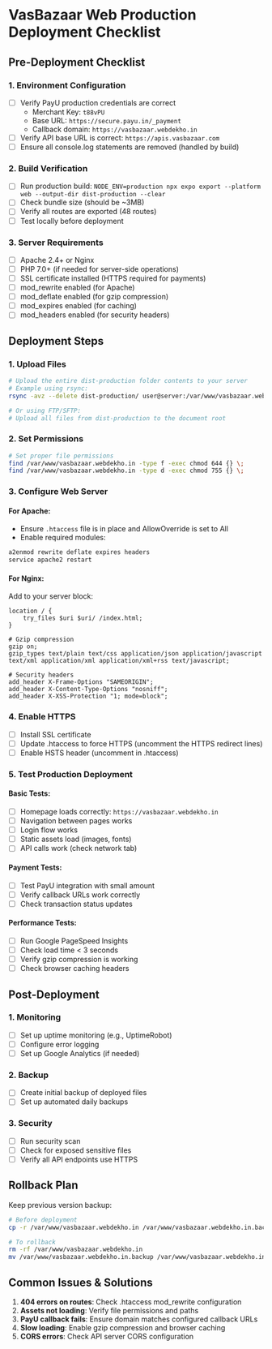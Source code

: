 # VasBazaar Web Production Deployment Checklist

## Pre-Deployment Checklist

### 1. Environment Configuration
- [ ] Verify PayU production credentials are correct
  - Merchant Key: `t88vPU`
  - Base URL: `https://secure.payu.in/_payment`
  - Callback domain: `https://vasbazaar.webdekho.in`
- [ ] Verify API base URL is correct: `https://apis.vasbazaar.com`
- [ ] Ensure all console.log statements are removed (handled by build)

### 2. Build Verification
- [ ] Run production build: `NODE_ENV=production npx expo export --platform web --output-dir dist-production --clear`
- [ ] Check bundle size (should be ~3MB)
- [ ] Verify all routes are exported (48 routes)
- [ ] Test locally before deployment

### 3. Server Requirements
- [ ] Apache 2.4+ or Nginx
- [ ] PHP 7.0+ (if needed for server-side operations)
- [ ] SSL certificate installed (HTTPS required for payments)
- [ ] mod_rewrite enabled (for Apache)
- [ ] mod_deflate enabled (for gzip compression)
- [ ] mod_expires enabled (for caching)
- [ ] mod_headers enabled (for security headers)

## Deployment Steps

### 1. Upload Files
```bash
# Upload the entire dist-production folder contents to your server
# Example using rsync:
rsync -avz --delete dist-production/ user@server:/var/www/vasbazaar.webdekho.in/

# Or using FTP/SFTP:
# Upload all files from dist-production to the document root
```

### 2. Set Permissions
```bash
# Set proper file permissions
find /var/www/vasbazaar.webdekho.in -type f -exec chmod 644 {} \;
find /var/www/vasbazaar.webdekho.in -type d -exec chmod 755 {} \;
```

### 3. Configure Web Server

#### For Apache:
- Ensure `.htaccess` file is in place and AllowOverride is set to All
- Enable required modules:
```bash
a2enmod rewrite deflate expires headers
service apache2 restart
```

#### For Nginx:
Add to your server block:
```nginx
location / {
    try_files $uri $uri/ /index.html;
}

# Gzip compression
gzip on;
gzip_types text/plain text/css application/json application/javascript text/xml application/xml application/xml+rss text/javascript;

# Security headers
add_header X-Frame-Options "SAMEORIGIN";
add_header X-Content-Type-Options "nosniff";
add_header X-XSS-Protection "1; mode=block";
```

### 4. Enable HTTPS
- [ ] Install SSL certificate
- [ ] Update .htaccess to force HTTPS (uncomment the HTTPS redirect lines)
- [ ] Enable HSTS header (uncomment in .htaccess)

### 5. Test Production Deployment

#### Basic Tests:
- [ ] Homepage loads correctly: `https://vasbazaar.webdekho.in`
- [ ] Navigation between pages works
- [ ] Login flow works
- [ ] Static assets load (images, fonts)
- [ ] API calls work (check network tab)

#### Payment Tests:
- [ ] Test PayU integration with small amount
- [ ] Verify callback URLs work correctly
- [ ] Check transaction status updates

#### Performance Tests:
- [ ] Run Google PageSpeed Insights
- [ ] Check load time < 3 seconds
- [ ] Verify gzip compression is working
- [ ] Check browser caching headers

## Post-Deployment

### 1. Monitoring
- [ ] Set up uptime monitoring (e.g., UptimeRobot)
- [ ] Configure error logging
- [ ] Set up Google Analytics (if needed)

### 2. Backup
- [ ] Create initial backup of deployed files
- [ ] Set up automated daily backups

### 3. Security
- [ ] Run security scan
- [ ] Check for exposed sensitive files
- [ ] Verify all API endpoints use HTTPS

## Rollback Plan
Keep previous version backup:
```bash
# Before deployment
cp -r /var/www/vasbazaar.webdekho.in /var/www/vasbazaar.webdekho.in.backup

# To rollback
rm -rf /var/www/vasbazaar.webdekho.in
mv /var/www/vasbazaar.webdekho.in.backup /var/www/vasbazaar.webdekho.in
```

## Common Issues & Solutions

1. **404 errors on routes**: Check .htaccess mod_rewrite configuration
2. **Assets not loading**: Verify file permissions and paths
3. **PayU callback fails**: Ensure domain matches configured callback URLs
4. **Slow loading**: Enable gzip compression and browser caching
5. **CORS errors**: Check API server CORS configuration
